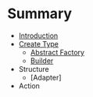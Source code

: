 # Summary

* [Introduction](README.md)
* [Create Type](machinelearning.md)
  * [Abstract Factory](create/abstract-factory.md)
  * [Builder](builder.md)
* Structure
  * [Adapter]
* Action
